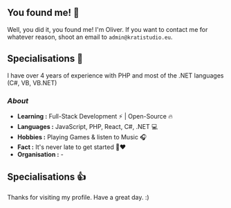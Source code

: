 ## You found me! 👋

Well, you did it, you found me! I'm Oliver. If you want to contact me for whatever reason, shoot an email to `admin@kratistudio.eu`.

## Specialisations 🐧
I have over 4 years of experience with PHP and most of the .NET languages (C#, VB, VB.NET)

### <i>About</i>

-  **Learning :** Full-Stack Development :zap: | Open-Source :fire:	
-  **Languages :** JavaScript, PHP, React, C#, .NET 💻
-  **Hobbies :** Playing Games & listen to Music :headphones:
-  **Fact :** It's never late to get started 🎯:heart:
-  **Organisation :** -


## Specialisations 👍
Thanks for visiting my profile. Have a great day. :)
